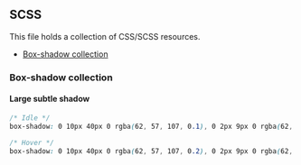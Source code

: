 ## SCSS
This file holds a collection of CSS/SCSS resources.

* [Box-shadow collection](#box-shadow-collection)

### Box-shadow collection

#### Large subtle shadow
```css
/* Idle */
box-shadow: 0 10px 40px 0 rgba(62, 57, 107, 0.1), 0 2px 9px 0 rgba(62, 57, 107, 0.1);

/* Hover */
box-shadow: 0 10px 40px 0 rgba(62, 57, 107, 0.2), 0 2px 9px 0 rgba(62, 57, 107, 0.2);
```
